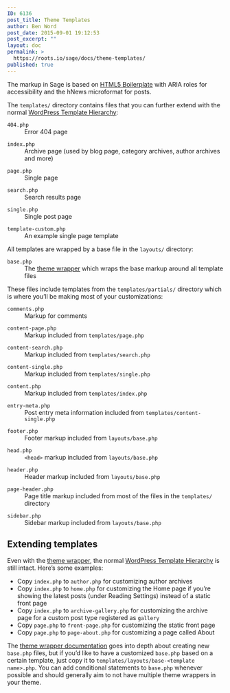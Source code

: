 ```yaml
---
ID: 6136
post_title: Theme Templates
author: Ben Word
post_date: 2015-09-01 19:12:53
post_excerpt: ""
layout: doc
permalink: >
  https://roots.io/sage/docs/theme-templates/
published: true
---
```

The markup in Sage is based on [HTML5 Boilerplate](http://html5boilerplate.com/) with ARIA roles for accessibility and the hNews microformat for posts.

The `templates/` directory contains files that you can further extend with the normal [WordPress Template Hierarchy](http://codex.wordpress.org/Template_Hierarchy):

<dl class="dl-horizontal">
  <dt><code>404.php</code></dt>
  <dd>Error 404 page</dd>
</dl>
<dl class="dl-horizontal">
  <dt><code>index.php</code></dt>
  <dd>Archive page (used by blog page, category archives, author archives and more)</dd>
</dl>
<dl class="dl-horizontal">
  <dt><code>page.php</code></dt>
  <dd>Single page</dd>
</dl>
<dl class="dl-horizontal">
  <dt><code>search.php</code></dt>
  <dd>Search results page</dd>
</dl>
<dl class="dl-horizontal">
  <dt><code>single.php</code></dt>
  <dd>Single post page</dd>
</dl>
<dl class="dl-horizontal">
  <dt><code>template-custom.php</code></dt>
  <dd>An example single page template</dd>
</dl>

<p>All templates are wrapped by a base file in the <code>layouts/</code> directory:</p>

<dl class="dl-horizontal">
  <dt><code>base.php</code></dt>
  <dd>The <a href="/sage/theme-wrapper.md">theme wrapper</a> which wraps the base markup around all template files</dd>
</dl>

<p>These files include templates from the <code>templates/partials/</code> directory which is where you&rsquo;ll be making most of your customizations:</p>

<dl class="dl-horizontal">
  <dt><code>comments.php</code></dt>
  <dd>Markup for comments</dd>
</dl>
<dl class="dl-horizontal">
  <dt><code>content-page.php</code></dt>
  <dd>Markup included from <code>templates/page.php</code></dd>
</dl>
<dl class="dl-horizontal">
  <dt><code>content-search.php</code></dt>
  <dd>Markup included from <code>templates/search.php</code></dd>
</dl>
<dl class="dl-horizontal">
  <dt><code>content-single.php</code></dt>
  <dd>Markup included from <code>templates/single.php</code></dd>
</dl>
<dl class="dl-horizontal">
  <dt><code>content.php</code></dt>
  <dd>Markup included from <code>templates/index.php</code></dd>
</dl>
<dl class="dl-horizontal">
  <dt><code>entry-meta.php</code></dt>
  <dd>Post entry meta information included from <code>templates/content-single.php</code></dd>
</dl>
<dl class="dl-horizontal">
  <dt><code>footer.php</code></dt>
  <dd>Footer markup included from <code>layouts/base.php</code></dd>
</dl>
<dl class="dl-horizontal">
  <dt><code>head.php</code></dt>
  <dd><code>&lt;head&gt;</code> markup included from <code>layouts/base.php</code></dd>
</dl>
<dl class="dl-horizontal">
  <dt><code>header.php</code></dt>
  <dd>Header markup included from <code>layouts/base.php</code></dd>
</dl>
<dl class="dl-horizontal">
  <dt><code>page-header.php</code></dt>
  <dd>Page title markup included from most of the files in the <code>templates/</code> directory</dd>
</dl>
<dl class="dl-horizontal">
  <dt><code>sidebar.php</code></dt>
  <dd>Sidebar markup included from <code>layouts/base.php</code></dd>
</dl>

## Extending templates

Even with the [theme wrapper](/sage/theme-wrapper.md), the normal [WordPress Template Hierarchy](http://codex.wordpress.org/Template_Hierarchy) is still intact. Here’s some examples:

* Copy `index.php` to `author.php` for customizing author archives
* Copy `index.php` to `home.php` for customizing the Home page if you’re showing the latest posts (under Reading Settings) instead of a static front page
* Copy `index.php` to `archive-gallery.php` for customizing the archive page for a custom post type registered as `gallery`
* Copy `page.php` to `front-page.php` for customizing the static front page
* Copy `page.php` to `page-about.php` for customizing a page called About

The [theme wrapper documentation](/sage/theme-wrapper.md) goes into depth about creating new `base.php` files, but if you’d like to have a customized `base.php` based on a certain template, just copy it to `templates/layouts/base-<template name>.php`. You can add conditional statements to `base.php` whenever possible and should generally aim to not have multiple theme wrappers in your theme.
